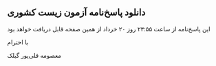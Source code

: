 ## دانلود پاسخ‌نامه آزمون زیست کشوری

این پاسخ‌نامه از ساعت ۲۳:۵۵ روز ۲۰ خرداد از همین صفحه قابل دریافت خواهد بود

با احترام

معصومه قلی‌پور گیلک

